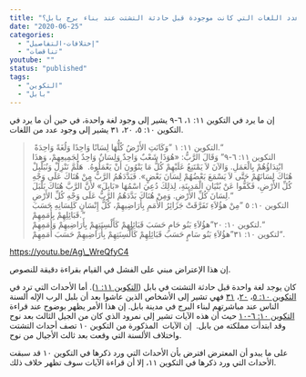 ```yaml
---
title: "الإعتراض ١٦٨، كم هو عدد اللغات التي كانت موجودة قبل حادثة التشتت عند بناء برج بابل؟"
date: "2020-06-25"
categories: 
  - "إختلافات-التفاصيل"
  - "تناقضات"
youtube: ""
status: "published"
tags: 
  - "التكوين"
  - "بابل"
---
```


إن ما يرد في التكوين ١١: ١، ٦-٩ يشير إلى وجود لغة واحدة، في حين أن ما يرد في التكوين ١٠: ٥، ٢٠، ٣١ يشير إلى وجود عدد من اللغات. 

>  التكوين ١١: ١ ”وَكَانَتِ الأَرْضُ كُلُّهَا لِسَانًا وَاحِدًا وَلُغَةً وَاحِدَةً.“  
> التكوين ١١: ٦-٩” وَقَالَ الرَّبُّ: «هُوَذَا شَعْبٌ وَاحِدٌ وَلِسَانٌ وَاحِدٌ لِجَمِيعِهِمْ، وَهذَا ابْتِدَاؤُهُمْ بِالْعَمَلِ. وَالآنَ لاَ يَمْتَنِعُ عَلَيْهِمْ كُلُّ مَا يَنْوُونَ أَنْ يَعْمَلُوهُ.  هَلُمَّ نَنْزِلْ وَنُبَلْبِلْ هُنَاكَ لِسَانَهُمْ حَتَّى لاَ يَسْمَعَ بَعْضُهُمْ لِسَانَ بَعْضٍ». فَبَدَّدَهُمُ الرَّبُّ مِنْ هُنَاكَ عَلَى وَجْهِ كُلِّ الأَرْضِ، فَكَفُّوا عَنْ بُنْيَانِ الْمَدِينَةِ، لِذلِكَ دُعِيَ اسْمُهَا «بَابِلَ» لأَنَّ الرَّبَّ هُنَاكَ بَلْبَلَ لِسَانَ كُلِّ الأَرْضِ. وَمِنْ هُنَاكَ بَدَّدَهُمُ الرَّبُّ عَلَى وَجْهِ كُلِّ الأَرْضِ.“  
> التكوين ١٠: ٥ ”مِنْ هؤُلاَءِ تَفَرَّقَتْ جَزَائِرُ الأُمَمِ بِأَرَاضِيهِمْ، كُلُّ إِنْسَانٍ كَلِسَانِهِ حَسَبَ قَبَائِلِهِمْ بِأُمَمِهِمْ.“  
> لتكوين ١٠: ٢٠”هؤُلاَءِ بَنُو حَامٍ حَسَبَ قَبَائِلِهِمْ كَأَلْسِنَتِهِمْ بِأَرَاضِيهِمْ وَأُمَمِهِمْ.“  
> لتكوين ١٠: ٣١”هؤُلاَءِ بَنُو سَامٍ حَسَبَ قَبَائِلِهِمْ كَأَلْسِنَتِهِمْ بِأَرَاضِيهِمْ حَسَبَ أُمَمِهِمْ“.

https://youtu.be/Ag\_WreQfyC4

إن هذا الإعتراض مبني على الفشل في القيام بقراءة دقيقة للنصوص.

كان يوجد لغة واحدة قبل حادثة التشتت في بابل ([التكوين ١١: ١](https://biblia.com/books/ar-vandyke/ge11.1)). أما الأحداث التي ترد في [التكوين ١٠: ٥](https://biblia.com/books/ar-vandyke/ge10.5)، [٢٠](https://biblia.com/books/ar-vandyke/ge10.20)، [٣١](https://biblia.com/books/ar-vandyke/ge10.31) فهي تشير إلى الأشخاص الذين عاشوا بعد أن بلبل الرب الإله ألسنة الناس عند مباشرتهم لبناء البرج في مدينة بابل. إن هذا الأمر يظهر بوضوح عند قراءة [التكوين ١٠: ٦-١٠](https://biblia.com/books/ar-vandyke/ge10.6-10) حيث أن هذه الآيات تشير إلى نمرود الذي كان من الجيل الثالث بعد نوح وقد ابتدأت مملكته من بابل.  إن الآيات  المذكورة من التكوين ١٠ تصف أحداث التشتت واختلاف الألسنة التي وقعت بعد ثالث الأجيال من نوح. 

على ما يبدو أن المعترض افترض بأن الأحداث التي ورد ذكرها في التكوين ١٠ قد سبقت الأحداث التي ورد ذكرها في التكوين ١١، إلا أن قراءة الآيات سوف تظهر خلاف ذلك.
